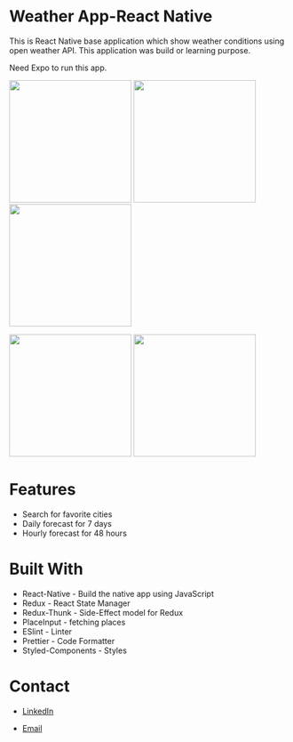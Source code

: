 # Weather App-React Native
This is React Native base application which show weather conditions using open weather API. This application was build or learning purpose.

Need Expo to run this app.

<img src = "https://github.com/ali-babaei69/Weather/blob/master/Screenshots/1.jpg" width ="220" /> <img src = "https://github.com/ali-babaei69/Weather/blob/master/Screenshots/3.jpg" width ="220"/> <img src = "https://github.com/ali-babaei69/Weather/blob/master/Screenshots/5.jpg" width ="220" /> 

<img src = "https://github.com/ali-babaei69/Weather/blob/master/Screenshots/2.jpg" width ="220"/> <img src = "https://github.com/ali-babaei69/Weather/blob/master/Screenshots/4.jpg" width ="220"/> 





# Features
- Search for favorite cities
- Daily forecast for 7 days
- Hourly forecast for 48 hours

# Built With
- React-Native - Build the native app using JavaScript
- Redux - React State Manager
- Redux-Thunk - Side-Effect model for Redux
- PlaceInput - fetching places
- ESlint - Linter
- Prettier - Code Formatter
- Styled-Components - Styles

# Contact
- [LinkedIn](https://www.linkedin.com/in/ali-babaei-709684167)

- [Email](mailto:ali.babaei69@yahoo.com)
 
